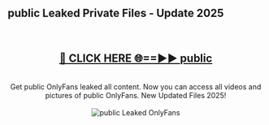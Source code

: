 <h2>public Leaked Private Files - Update 2025</h2>
<br>
<div align="center">
<h2><a href="https://cliphot.my.id/public" rel="nofollow">🔴 CLICK HERE 🌐==►► public</a></h2>
<br>
Get public OnlyFans leaked all content. Now you can access all videos and pictures of public OnlyFans. New Updated Files 2025!
<br>
<br>
<a href="https://cliphot.my.id/public" rel="nofollow" data-target="animated-image.originalLink"><img src="https://i.ibb.co.com/WyWwxjT/player-gif2.gif" alt="public Leaked OnlyFans" style="max-width: 100%; display: inline-block;" data-target="animated-image.originalImage"></a>
</div>
<br>